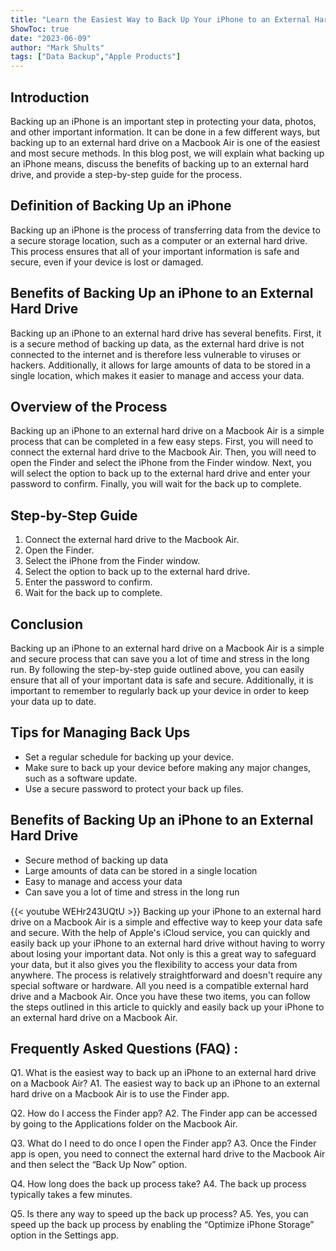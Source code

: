 ```yaml
---
title: "Learn the Easiest Way to Back Up Your iPhone to an External Hard Drive on a Macbook Air!"
ShowToc: true 
date: "2023-06-09"
author: "Mark Shults" 
tags: ["Data Backup","Apple Products"]
---
```

## Introduction 
Backing up an iPhone is an important step in protecting your data, photos, and other important information. It can be done in a few different ways, but backing up to an external hard drive on a Macbook Air is one of the easiest and most secure methods. In this blog post, we will explain what backing up an iPhone means, discuss the benefits of backing up to an external hard drive, and provide a step-by-step guide for the process. 

## Definition of Backing Up an iPhone 
Backing up an iPhone is the process of transferring data from the device to a secure storage location, such as a computer or an external hard drive. This process ensures that all of your important information is safe and secure, even if your device is lost or damaged. 

## Benefits of Backing Up an iPhone to an External Hard Drive 
Backing up an iPhone to an external hard drive has several benefits. First, it is a secure method of backing up data, as the external hard drive is not connected to the internet and is therefore less vulnerable to viruses or hackers. Additionally, it allows for large amounts of data to be stored in a single location, which makes it easier to manage and access your data. 

## Overview of the Process 
Backing up an iPhone to an external hard drive on a Macbook Air is a simple process that can be completed in a few easy steps. First, you will need to connect the external hard drive to the Macbook Air. Then, you will need to open the Finder and select the iPhone from the Finder window. Next, you will select the option to back up to the external hard drive and enter your password to confirm. Finally, you will wait for the back up to complete. 

## Step-by-Step Guide 
1. Connect the external hard drive to the Macbook Air. 
2. Open the Finder. 
3. Select the iPhone from the Finder window. 
4. Select the option to back up to the external hard drive. 
5. Enter the password to confirm. 
6. Wait for the back up to complete. 

## Conclusion 
Backing up an iPhone to an external hard drive on a Macbook Air is a simple and secure process that can save you a lot of time and stress in the long run. By following the step-by-step guide outlined above, you can easily ensure that all of your important data is safe and secure. Additionally, it is important to remember to regularly back up your device in order to keep your data up to date. 

## Tips for Managing Back Ups 
- Set a regular schedule for backing up your device. 
- Make sure to back up your device before making any major changes, such as a software update. 
- Use a secure password to protect your back up files. 

## Benefits of Backing Up an iPhone to an External Hard Drive 
- Secure method of backing up data 
- Large amounts of data can be stored in a single location 
- Easy to manage and access your data 
- Can save you a lot of time and stress in the long run

{{< youtube WEHr243UQtU >}} 
Backing up your iPhone to an external hard drive on a Macbook Air is a simple and effective way to keep your data safe and secure. With the help of Apple's iCloud service, you can quickly and easily back up your iPhone to an external hard drive without having to worry about losing your important data. Not only is this a great way to safeguard your data, but it also gives you the flexibility to access your data from anywhere. The process is relatively straightforward and doesn't require any special software or hardware. All you need is a compatible external hard drive and a Macbook Air. Once you have these two items, you can follow the steps outlined in this article to quickly and easily back up your iPhone to an external hard drive on a Macbook Air.

## Frequently Asked Questions (FAQ) :
Q1. What is the easiest way to back up an iPhone to an external hard drive on a Macbook Air?
A1. The easiest way to back up an iPhone to an external hard drive on a Macbook Air is to use the Finder app.

Q2. How do I access the Finder app?
A2. The Finder app can be accessed by going to the Applications folder on the Macbook Air.

Q3. What do I need to do once I open the Finder app?
A3. Once the Finder app is open, you need to connect the external hard drive to the Macbook Air and then select the “Back Up Now” option.

Q4. How long does the back up process take?
A4. The back up process typically takes a few minutes.

Q5. Is there any way to speed up the back up process?
A5. Yes, you can speed up the back up process by enabling the “Optimize iPhone Storage” option in the Settings app.


